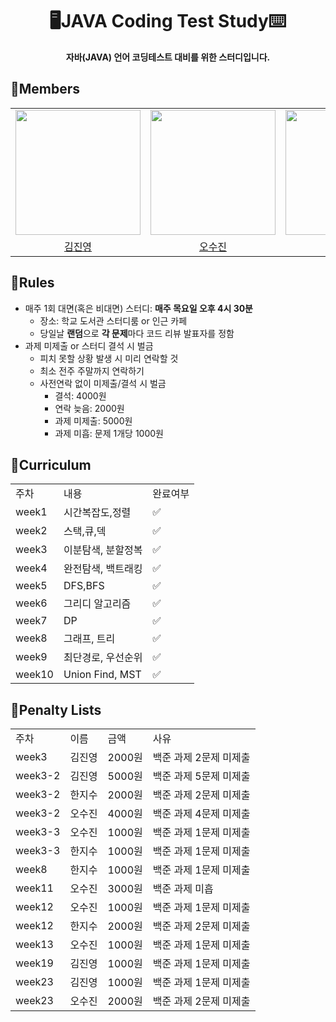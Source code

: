 <div align="center">
<h1>🖥️JAVA Coding Test Study⌨️</h1>
<b>자바(JAVA) 언어 코딩테스트 대비를 위한 스터디입니다.</b><br>
</div>

## 📖Members
<table align = "center">
  <tr align = "center">
    <td><a href="https://github.com/coringcoring"><img src="https://avatars.githubusercontent.com/u/65723420?v=4" width=200></a></td>
    <td><a href="https://github.com/osjkate"><img src="https://avatars.githubusercontent.com/u/98140863?v=4" width=200></a></td>
    <td><a href="https://github.com/isuHan"><img src="https://avatars.githubusercontent.com/u/116141262?v=4" width=200></a></td>
  </tr>
  <tr align = "center">
    <td><a href = "https://github.com/coringcoring">김진영</a></td>
    <td><a href = "https://github.com/osjkate">오수진</a></td>
    <td><a href = "https://github.com/isuHan">한지수</a></td>
  </tr>
</table>

## 📖Rules
* 매주 1회 대면(혹은 비대면) 스터디: **매주 목요일 오후 4시 30분**
  * 장소: 학교 도서관 스터디룸 or 인근 카페
  * 당일날 **랜덤**으로 **각 문제**마다 코드 리뷰 발표자를 정함
* 과제 미제출 or 스터디 결석 시 벌금
  * 피치 못할 상황 발생 시 미리 연락할 것
  * 최소 전주 주말까지 연락하기 
  * 사전연락 없이 미제출/결석 시 벌금
      * 결석: 4000원
      * 연락 늦음: 2000원
      * 과제 미제출: 5000원
      * 과제 미흡: 문제 1개당 1000원 
  
## 📖Curriculum 
<table>
  <tr>
    <td>주차</td>
    <td>내용</td>
    <td>완료여부</td>
  </tr>
  <tr>
    <td>week1</td>
    <td>시간복잡도,정렬</td>
    <td>✅</td>
  </tr>
  <tr>
    <td>week2</td>
    <td>스택,큐,덱</td>
    <td>✅</td>
  </tr>
  <tr>
    <td>week3</td>
    <td>이분탐색, 분할정복</td>
    <td>✅</td>
  </tr>
  <tr>
    <td>week4</td>
    <td>완전탐색, 백트래킹</td>
    <td>✅</td>
  </tr>
  <tr>
    <td>week5</td>
    <td>DFS,BFS</td>
    <td>✅</td>
  </tr>
  <tr>
    <td>week6</td>
    <td>그리디 알고리즘</td>
    <td>✅</td>
  </tr>
  <tr>
    <td>week7</td>
    <td>DP</td>
    <td>✅</td>
  </tr>
  <tr>
    <td>week8</td>
    <td>그래프, 트리</td>
    <td>✅</td>
  </tr>
   <tr>
    <td>week9</td>
    <td>최단경로, 우선순위 </td>
    <td>✅</td>
  </tr>
   <tr>
    <td>week10</td>
    <td>Union Find, MST</td>
     <td>✅</td>
  </tr>
</table>

## 📖Penalty Lists
<table>
  <tr>
    <td>주차</td>
    <td>이름</td>
    <td>금액</td>
    <td>사유</td>
  </tr>
  <tr>
    <td>week3</td>
    <td>김진영</td>
    <td>2000원</td>
    <td>백준 과제 2문제 미제출</td>
  </tr>
  <tr>
    <td>week3-2</td>
    <td>김진영</td>
    <td>5000원</td>
    <td>백준 과제 5문제 미제출</td>
  </tr>
  <tr>
    <td>week3-2</td>
    <td>한지수</td>
    <td>2000원</td>
    <td>백준 과제 2문제 미제출</td>
  </tr>
  <tr>
    <td>week3-2</td>
    <td>오수진</td>
    <td>4000원</td>
    <td>백준 과제 4문제 미제출</td>
  </tr>
  <tr>
    <td>week3-3</td>
    <td>오수진</td>
    <td>1000원</td>
    <td>백준 과제 1문제 미제출</td>
  </tr>
  <tr>
    <td>week3-3</td>
    <td>한지수</td>
    <td>1000원</td>
    <td>백준 과제 1문제 미제출</td>
  </tr>
  <tr>
    <td>week8</td>
    <td>한지수</td>
    <td>1000원</td>
    <td>백준 과제 1문제 미제출</td>
  </tr>
  <tr>
    <td>week11</td>
    <td>오수진</td>
    <td>3000원</td>
    <td>백준 과제 미흡</td>
  </tr>
  <tr>
    <td>week12</td>
    <td>오수진</td>
    <td>1000원</td>
    <td>백준 과제 1문제 미제출</td>
  </tr>
  <tr>
    <td>week12</td>
    <td>한지수</td>
    <td>2000원</td>
    <td>백준 과제 2문제 미제출</td>
  </tr>
  <tr>
    <td>week13</td>
    <td>오수진</td>
    <td>1000원</td>
    <td>백준 과제 1문제 미제출</td>
  </tr>
  <tr>
    <td>week19</td>
    <td>김진영</td>
    <td>1000원</td>
    <td>백준 과제 1문제 미제출</td>
  </tr>
  <tr>
    <td>week23</td>
    <td>김진영</td>
    <td>1000원</td>
    <td>백준 과제 1문제 미제출</td>
  </tr>
  <tr>
    <td>week23</td>
    <td>오수진</td>
    <td>2000원</td>
    <td>백준 과제 2문제 미제출</td>
  </tr>
</table>
